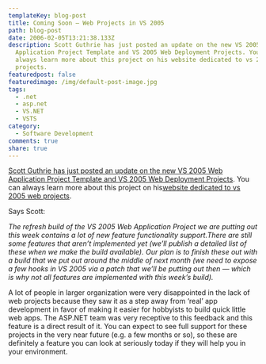```yaml
---
templateKey: blog-post
title: Coming Soon – Web Projects in VS 2005
path: blog-post
date: 2006-02-05T13:21:38.133Z
description: Scott Guthrie has just posted an update on the new VS 2005 Web
  Application Project Template and VS 2005 Web Deployment Projects. You can
  always learn more about this project on his website dedicated to vs 2005 web
  projects.
featuredpost: false
featuredimage: /img/default-post-image.jpg
tags:
  - .net
  - asp.net
  - VS.NET
  - VSTS
category:
  - Software Development
comments: true
share: true
---
```

<!--StartFragment-->

[Scott Guthrie has just posted an update on the new VS 2005 Web Application Project Template and VS 2005 Web Deployment Projects](http://weblogs.asp.net/scottgu/archive/2006/02/05/437439.aspx). You can always learn more about this project on his[website dedicated to vs 2005 web projects](http://webproject.scottgu.com/).

Says Scott:

*The refresh build of the VS 2005 Web Application Project we are putting out this week contains a lot of new feature functionality support.There are still some features that aren’t implemented yet (we’ll publish a detailed list of these when we make the build available). Our plan is to finish these out with a build that we put out around the middle of next month (we need to expose a few hooks in VS 2005 via a patch that we’ll be putting out then — which is why not all features are implemented with this week’s build).*

A lot of people in larger organization were very disappointed in the lack of web projects because they saw it as a step away from ‘real’ app development in favor of making it easier for hobbyists to build quick little web apps. The ASP.NET team was very receptive to this feedback and this feature is a direct result of it. You can expect to see full support for these projects in the very near future (e.g. a few months or so), so these are definitely a feature you can look at seriously today if they will help you in your environment.

<!--EndFragment-->